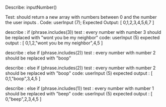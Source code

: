 Describe: inputNumber()

Test: should return a new array with numbers between 0 and the number the user inputs .
Code: userInput (7); 
Expected Output: [ 0,1,2,3,4,5,6,7 ]

describe : if (phrase.includes(3)) 
test : every number with number 3 should be replaced with "wont you be my neighbor"
code: userInput  (5)
expected output : [ 0,1,2,"wont you be my neighbor",4,5 ]

describe : else if (phrase.includes(2))
test : every number with number 2 should be replaced with "boop"

describe : else if (phrase.includes(2))
test : every number with number 2 should be replaced with "boop"
code: userInput  (5)
expected output : [ 0,1,"boop",3,4,5 ]

describe : else if (phrase.includes(1))
test : every number with number 1 should be replaced with "beep"
code: userInput (5)
expected output : [ 0,"beep",2,3,4,5 ]
